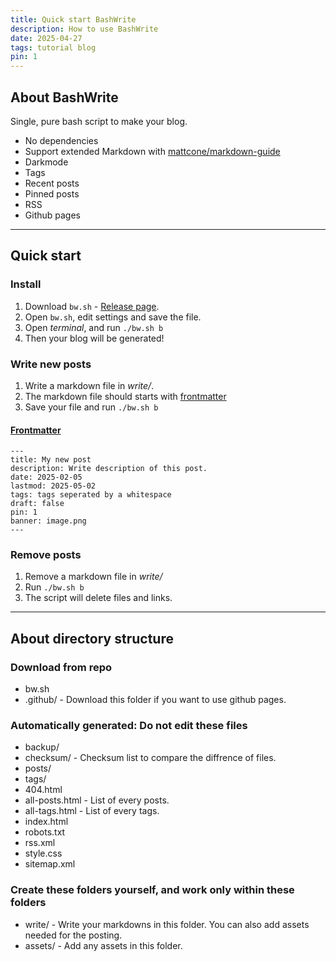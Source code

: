 ```yaml
---
title: Quick start BashWrite
description: How to use BashWrite
date: 2025-04-27
tags: tutorial blog
pin: 1
---
```


## About BashWrite

Single, pure bash script to make your blog. 

- No dependencies
- Support extended Markdown with [mattcone/markdown-guide](https://github.com/mattcone/markdown-guide)
- Darkmode
- Tags
- Recent posts
- Pinned posts
- RSS
- Github pages

---

## Quick start

### Install

1. Download `bw.sh` - [Release page](https://github.com/RayCC51/BashWrite/releases).
2. Open `bw.sh`, edit settings and save the file.
3. Open *terminal*, and run `./bw.sh b`
4. Then your blog will be generated!

### Write new posts

1. Write a markdown file in *write/*.
2. The markdown file should starts with [frontmatter](https://raycc51.github.io/BashWrite/posts/frontmatter.html)
3. Save your file and run `./bw.sh b`

#### [Frontmatter](https://raycc51.github.io/BashWrite/posts/frontmatter.html)

```
---
title: My new post
description: Write description of this post. 
date: 2025-02-05
lastmod: 2025-05-02
tags: tags seperated by a whitespace
draft: false
pin: 1
banner: image.png
---
```

### Remove posts

1. Remove a markdown file in *write/*
2. Run `./bw.sh b`
3. The script will delete files and links.

---

## About directory structure

### Download from repo

- bw.sh
- .github/ - Download this folder if you want to use github pages.

### Automatically generated: Do not edit these files

- backup/
- checksum/ - Checksum list to compare the diffrence of files.
- posts/
- tags/
- 404.html
- all-posts.html - List of every posts.
- all-tags.html - List of every tags.
- index.html
- robots.txt
- rss.xml
- style.css
- sitemap.xml

### Create these folders yourself, and work only within these folders

- write/ - Write your markdowns in this folder. You can also add assets needed for the posting.
- assets/ - Add any assets in this folder. 
